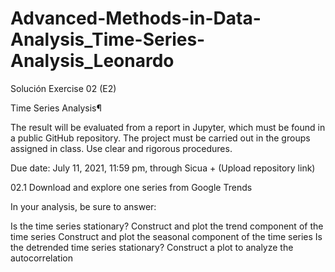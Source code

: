 # Advanced-Methods-in-Data-Analysis_Time-Series-Analysis_Leonardo
Solución  Exercise 02 (E2)

Time Series Analysis¶

The result will be evaluated from a report in Jupyter, which must be found in a public GitHub repository.
The project must be carried out in the groups assigned in class.
Use clear and rigorous procedures.

Due date: July 11, 2021, 11:59 pm, through Sicua + (Upload repository link)

02.1 Download and explore one series from Google Trends

In your analysis, be sure to answer:

Is the time series stationary?
Construct and plot the trend component of the time series
Construct and plot the seasonal component of the time series
Is the detrended time series stationary?
Construct a plot to analyze the autocorrelation
